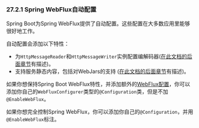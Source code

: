 ### 27.2.1 Spring WebFlux自动配置

Spring Boot为Spring WebFlux提供了自动配置。这些配置在大多数应用里能够很好地工作。

自动配置会添加以下特性：
- 为`HttpMessageReader`和`HttpMessageWriter`实例配置编解码器([在此文档的后面章节](https://docs.spring.io/spring-boot/docs/2.0.0.RELEASE/reference/htmlsingle/#boot-features-webflux-httpcodecs)有描述)。
- 支持服务静态内容，包括对WebJars的支持 ([在此文档的后面章节](https://docs.spring.io/spring-boot/docs/2.0.0.RELEASE/reference/htmlsingle/#boot-features-spring-mvc-static-content)有描述)。

如果你想保持Spring Boot WebFlux特性，并添加额外的[WebFlux配置](https://docs.spring.io/spring/docs/5.0.4.RELEASE/spring-framework-reference/web.html#web-reactive)，你可以添加你自己的`WebFluxConfigurer`类型的`@Configuration`类，但是不加`@EnableWebFlux`。

如果你想完全控制Spring WebFlux，你可以添加你自己的`@Configuration`，并用`@EnableWebFlux`标注。
